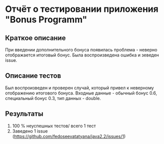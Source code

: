 # Отчёт о тестировании приложения "Bonus Programm"

## Краткое описание

При введении дополнительного бонуса появилась проблема - неверно отображается итоговый бонус. Была воспроизведена ошибка и зеведен issue.

## Описание тестов

Был воспроизведен и проверен случай, который привел к неверному отображению итогового бонуса.
Входные данные - обычный бонус 0.6, специальный бонус 0.3, тип данных - double.

## Результаты

1. 100 % неуспешных тестов/ всего 1 тест
2. Заведено 1 issue (https://github.com/fedoseevatatyana/java2.2/issues/1)
